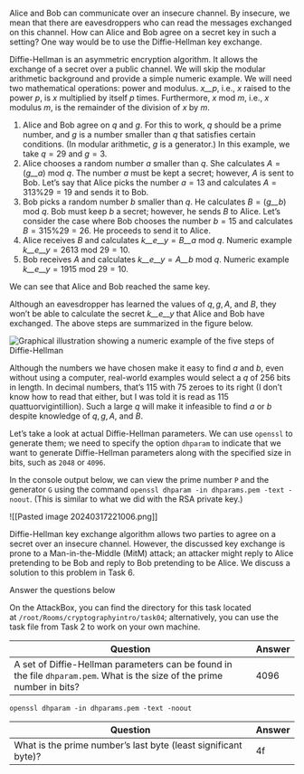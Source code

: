 Alice and Bob can communicate over an insecure channel. By insecure, we mean that there are eavesdroppers who can read the messages exchanged on this channel. How can Alice and Bob agree on a secret key in such a setting? One way would be to use the Diffie-Hellman key exchange.

Diffie-Hellman is an asymmetric encryption algorithm. It allows the exchange of a secret over a public channel. We will skip the modular arithmetic background and provide a simple numeric example. We will need two mathematical operations: power and modulus. _x__p_, i.e., _x_ raised to the power _p_, is _x_ multiplied by itself _p_ times. Furthermore, _x_ mod _m_, i.e., _x_ modulus _m_, is the remainder of the division of _x_ by _m_.

1. Alice and Bob agree on _q_ and _g_. For this to work, _q_ should be a prime number, and _g_ is a number smaller than _q_ that satisfies certain conditions. (In modular arithmetic, _g_ is a generator.) In this example, we take _q_ = 29 and _g_ = 3.
2. Alice chooses a random number _a_ smaller than _q_. She calculates _A_ = (_g__a_) mod _q_. The number _a_ must be kept a secret; however, _A_ is sent to Bob. Let’s say that Alice picks the number _a_ = 13 and calculates _A_ = 313%29 = 19 and sends it to Bob.
3. Bob picks a random number _b_ smaller than _q_. He calculates _B_ = (_g__b_) mod _q_. Bob must keep _b_ a secret; however, he sends _B_ to Alice. Let’s consider the case where Bob chooses the number _b_ = 15 and calculates _B_ = 315%29 = 26. He proceeds to send it to Alice.
4. Alice receives _B_ and calculates _k__e__y_ = _B__a_ mod _q_. Numeric example _k__e__y_ = 2613 mod 29 = 10.
5. Bob receives _A_ and calculates _k__e__y_ = _A__b_ mod _q_. Numeric example _k__e__y_ = 1915 mod 29 = 10.

We can see that Alice and Bob reached the same key.

Although an eavesdropper has learned the values of _q_, _g_, _A_, and _B_, they won’t be able to calculate the secret _k__e__y_ that Alice and Bob have exchanged. The above steps are summarized in the figure below.

![Graphical illustration showing a numeric example of the five steps of Diffie-Hellman](https://tryhackme-images.s3.amazonaws.com/user-uploads/5f04259cf9bf5b57aed2c476/room-content/6993f1edbc899d252e949ac403294d52.png)  

Although the numbers we have chosen make it easy to find _a_ and _b_, even without using a computer, real-world examples would select a _q_ of 256 bits in length. In decimal numbers, that’s 115 with 75 zeroes to its right (I don’t know how to read that either, but I was told it is read as 115 quattuorvigintillion). Such a large _q_ will make it infeasible to find _a_ or _b_ despite knowledge of _q_, _g_, _A_, and _B_.

Let’s take a look at actual Diffie-Hellman parameters. We can use `openssl` to generate them; we need to specify the option `dhparam` to indicate that we want to generate Diffie-Hellman parameters along with the specified size in bits, such as `2048` or `4096`.

In the console output below, we can view the prime number `P` and the generator `G` using the command `openssl dhparam -in dhparams.pem -text -noout`. (This is similar to what we did with the RSA private key.)

![[Pasted image 20240317221006.png]]

Diffie-Hellman key exchange algorithm allows two parties to agree on a secret over an insecure channel. However, the discussed key exchange is prone to a Man-in-the-Middle (MitM) attack; an attacker might reply to Alice pretending to be Bob and reply to Bob pretending to be Alice. We discuss a solution to this problem in Task 6.

Answer the questions below

On the AttackBox, you can find the directory for this task located at `/root/Rooms/cryptographyintro/task04`; alternatively, you can use the task file from Task 2 to work on your own machine.


| Question                                                                                                                 | Answer |
| ------------------------------------------------------------------------------------------------------------------------ | ------ |
| A set of Diffie-Hellman parameters can be found in the file `dhparam.pem`. What is the size of the prime number in bits? | 4096   |
```
openssl dhparam -in dhparams.pem -text -noout
```


| Question                                                       | Answer |
| -------------------------------------------------------------- | ------ |
| What is the prime number’s last byte (least significant byte)? | 4f     |
